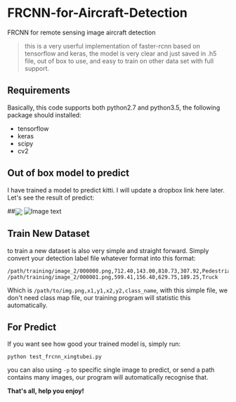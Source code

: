 # FRCNN-for-Aircraft-Detection
FRCNN for remote sensing image aircraft detection

> this is a very userful implementation of faster-rcnn based on tensorflow and keras, the model is very clear and just saved in .h5 file, out of box to use, and easy to train on other data set with full support.

## Requirements
Basically, this code supports both python2.7 and python3.5, the following package should installed:
* tensorflow
* keras
* scipy
* cv2

## Out of box model to predict

I have trained a model to predict kitti. I will update a dropbox link here later. Let's see the result of predict:

##<img src="http://opbocoyb4.bkt.clouddn.com/000010.png" align="center">
![Image text](https://github.com/Huatsing-Lau/FRCNN-for-Aircraft-Detection/blob/master/results_images/P0042__0.5__384___384.png)
## Train New Dataset

to train a new dataset is also very simple and straight forward. Simply convert your detection label file whatever format into this format:

```
/path/training/image_2/000000.png,712.40,143.00,810.73,307.92,Pedestrian
/path/training/image_2/000001.png,599.41,156.40,629.75,189.25,Truck
```
Which is `/path/to/img.png,x1,y1,x2,y2,class_name`, with this simple file, we don't need class map file, our training program will statistic this automatically.

## For Predict

If you want see how good your trained model is, simply run:
```
python test_frcnn_xingtubei.py
```
you can also using `-p` to specific single image to predict, or send a path contains many images, our program will automatically recognise that.

**That's all, help you enjoy!**
